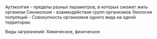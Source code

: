 Аутэколгия - пределы разных параметров, в которых сможет жить организм
Синэколоия - взаимодействие групп организмов
Экология популяций - Совокупность организмов одного вида на одной территории.

Виды загрязнений: Химическое, физическое